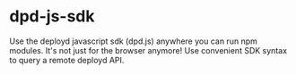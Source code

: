 dpd-js-sdk
==========

Use the deployd javascript sdk (dpd.js) anywhere you can run npm modules. It's not just for the browser anymore! Use convenient SDK syntax to query a remote deployd API.
